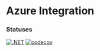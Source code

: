 # Azure Integration

### Statuses
[![.NET](https://github.com/eminencegrs/azure-integration/actions/workflows/dotnet.yml/badge.svg)](https://github.com/eminencegrs/azure-integration/actions/workflows/dotnet.yml)
[![codecov](https://codecov.io/gh/eminencegrs/azure-integration/graph/badge.svg?token=8RKPKNMKFQ)](https://codecov.io/gh/eminencegrs/azure-integration)

